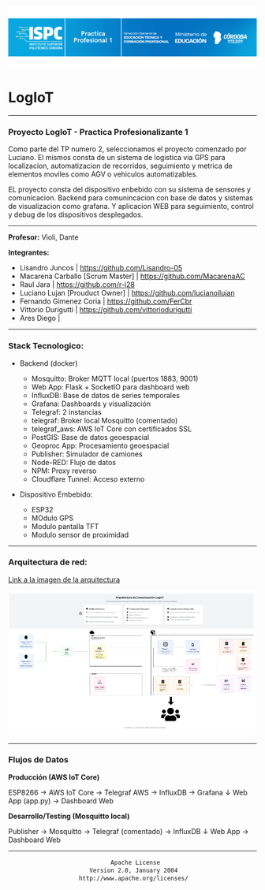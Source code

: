 ![caratula](./E.Assets/caratula.png)

# LogIoT

------------

### Proyecto LogIoT - Practica Profesionalizante 1

Como parte del TP numero 2, seleccionamos el proyecto comenzado por Luciano.
El mismos consta de un sistema de logistica via GPS para localizacion, automatizacion de recorridos, seguimiento y metrica de elementos moviles como AGV o vehiculos automatizables.

EL proyecto consta del dispositivo enbebido con su sistema de sensores y comunicacion. Backend para comunincacion con base de datos y sistemas de visualizacion como grafana. Y aplicacion WEB para seguimiento, control y debug de los dispositivos desplegados.

-----------

**Profesor:** Violi, Dante

**Integrantes:**
 - Lisandro Juncos                   | https://github.com/Lisandro-05
 - Macarena Carballo [Scrum Master]  | https://github.com/MacarenaAC
 - Raul Jara                         | https://github.com/r-j28
 - Luciano Lujan [Prouduct Owner]    | https://github.com/lucianoilujan
 - Fernando Gimenez Coria            | https://github.com/FerCbr
 - Vittorio Durigutti                | https://github.com/vittoriodurigutti
 - Ares	Diego                        | 

-----------

### Stack Tecnologico:

- Backend (docker)
    - Mosquitto: Broker MQTT local (puertos 1883, 9001)
    - Web App: Flask + SocketIO para dashboard web
    - InfluxDB: Base de datos de series temporales
    - Grafana: Dashboards y visualización
    - Telegraf: 2 instancias
    - telegraf: Broker local Mosquitto (comentado)
    - telegraf_aws: AWS IoT Core con certificados SSL
    - PostGIS: Base de datos geoespacial
    - Geoproc App: Procesamiento geoespacial
    - Publisher: Simulador de camiones
    - Node-RED: Flujo de datos
    - NPM: Proxy reverso
    - Cloudflare Tunnel: Acceso externo

- Dispositivo Embebido:
    - ESP32
    - MOdulo GPS
    - Modulo pantalla TFT
    - Modulo sensor de proximidad

-----------

### Arquitectura de red:

[Link a la imagen de la arquitectura](https://app.mockflow.com/view/Me4316fdf3900cd8de0bcddee3768765f1758825242472)

![arquitectura](./E.Assets/arquitectura.png)

-----------

### Flujos de Datos

**Producción (AWS IoT Core)**

ESP8266 → AWS IoT Core → Telegraf AWS → InfluxDB → Grafana
                    ↓
                Web App (app.py) → Dashboard Web

**Desarrollo/Testing (Mosquitto local)**

Publisher → Mosquitto → Telegraf (comentado) → InfluxDB
                    ↓
                Web App → Dashboard Web

-----------


                                 Apache License
                           Version 2.0, January 2004
                        http://www.apache.org/licenses/
